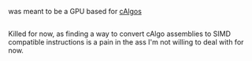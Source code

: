 was meant to be a GPU based for [cAlgos](https://help.ctrader.com/ctrader-algo/references/)
## 
Killed for now, as finding a way to convert cAlgo assemblies to SIMD compatible instructions is a pain in the ass I'm not willing to deal with for now.
